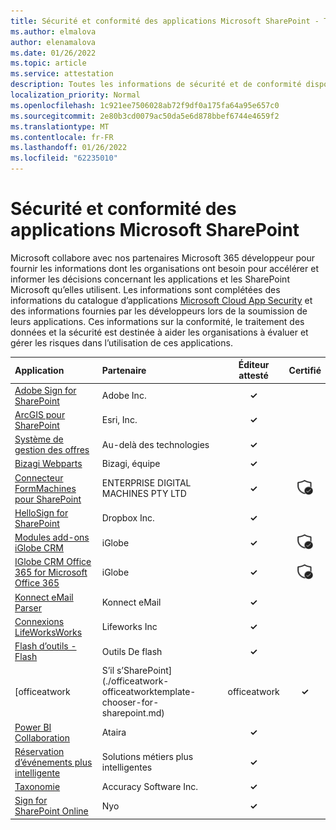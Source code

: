 ```yaml
---
title: Sécurité et conformité des applications Microsoft SharePoint - Toutes les applications
ms.author: elmalova
author: elenamalova
ms.date: 01/26/2022
ms.topic: article
ms.service: attestation
description: Toutes les informations de sécurité et de conformité disponibles pour toutes les applications Microsoft SharePoint.
localization_priority: Normal
ms.openlocfilehash: 1c921ee7506028ab72f9df0a175fa64a95e657c0
ms.sourcegitcommit: 2e80b3cd0079ac50da5e6d878bbef6744e4659f2
ms.translationtype: MT
ms.contentlocale: fr-FR
ms.lasthandoff: 01/26/2022
ms.locfileid: "62235010"
---
```

# <a name="microsoft-sharepoint-apps-security-and-compliance"></a>Sécurité et conformité des applications Microsoft SharePoint

Microsoft collabore avec nos partenaires Microsoft 365 développeur pour fournir les informations dont les organisations ont besoin pour accélérer et informer les décisions concernant les applications et les SharePoint Microsoft qu’elles utilisent. Les informations sont complétées des informations du catalogue d’applications [Microsoft Cloud App Security](https://www.microsoft.com/en-us/enterprise-mobility-security/cloud-app-security) et des informations fournies par les développeurs lors de la soumission de leurs applications. Ces informations sur la conformité, le traitement des données et la sécurité est destinée à aider les organisations à évaluer et gérer les risques dans l’utilisation de ces applications.

| **Application** | **Partenaire** | **Éditeur attesté** | **Certifié** |
|:--------|:------------|:----------------------:|:-------------:|
| [Adobe Sign for SharePoint](./adobe-inc-sign-for-sharepoint.md) | Adobe Inc. | **✓** |  |
| [ArcGIS pour SharePoint](./esri-inc-arcgis-for-sharepoint.md) | Esri, Inc. | **✓** |  |
| [Système de gestion des offres](./beyond-technologies-bid-management-system.md) | Au-delà des technologies | **✓** |  |
| [Bizagi Webparts](./bizagi-team-webparts.md) | Bizagi, équipe | **✓** |  |
| [Connecteur FormMachines pour SharePoint](./enterprise-digital-machines-pty-ltd-formmachines-connector-for-sharepoint.md) | ENTERPRISE DIGITAL MACHINES PTY LTD | **✓** | <img alt="Certified application badge" src="../media/certified-badge.png" height="25" width="25" /> |
| [HelloSign for SharePoint](./dropbox-inc-hellosign-for-sharepoint.md) | Dropbox Inc. | **✓** |  |
| [Modules add-ons iGlobe CRM](./iglobe-crm-add-ons.md) | iGlobe | **✓** | <img alt="Certified application badge" src="../media/certified-badge.png" height="25" width="25" /> |
| [IGlobe CRM Office 365 for Microsoft Office 365](./iglobe-crm-office-365-for-microsoft.md) | iGlobe | **✓** | <img alt="Certified application badge" src="../media/certified-badge.png" height="25" width="25" /> |
| [Konnect eMail Parser](./konnect-email-parser.md) | Konnect eMail | **✓** |  |
| [Connexions LifeWorksWorks](./lifeworks-inc-viva-connections.md) | Lifeworks Inc | **✓** |  |
| [Flash d’outils - Flash](./lightning-tools-conductor.md) | Outils De flash | **✓** |  |
| [officeatwork | S’il s’SharePoint](./officeatwork-officeatworktemplate-chooser-for-sharepoint.md) | officeatwork | **✓** | <img alt="Certified application badge" src="../media/certified-badge.png" height="25" width="25" /> |
| [Power BI Collaboration](./ataira-power-bi-collaboration.md) | Ataira | **✓** |  |
| [Réservation d’événements plus intelligente](./smarter-business-solutions-gmbh-event-booking.md) | Solutions métiers plus intelligentes | **✓** |  |
| [Taxonomie](./accuracy-software-inc-taxonomy.md) | Accuracy Software Inc. | **✓** |  |
| [Sign for SharePoint Online](./zynyo-sign-for-sharepoint-online.md) | Nyo | **✓** |  |
